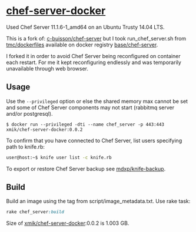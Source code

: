 # [chef-server-docker](https://github.com/xmik/chef-server-docker)

Used Chef Server 11.1.6-1_amd64 on an Ubuntu Trusty 14.04 LTS.

This is a fork of: [c-buisson/chef-server](https://github.com/c-buisson/chef-server) but I took run_chef_server.sh from [tmc/dockerfiles](https://github.com/tmc/dockerfiles/tree/master/chef-server) available on docker registry [base/chef-server](https://registry.hub.docker.com/u/base/chef-server/).

I forked it in order to avoid Chef Server being reconfigured on container each restart. For me it kept reconfiguring endlessly and was temporarily unavailable through web browser. 



## Usage
Use the `--privileged` option or else the shared memory max cannot be set and some of Chef Server components may not start (rabbitmq server and/or postgresql).  
```
$ docker run --privileged -dti --name chef_server -p 443:443 xmik/chef-server-docker:0.0.2
```

To confirm that you have connected to Chef Server, list users specifying path to knife.rb:
```bash
user@host:~$ knife user list -c knife.rb
```

To export or restore Chef Server backup see [mdxp/knife-backup](https://github.com/mdxp/knife-backup).

## Build
Build an image using the tag from script/image_metadata.txt. Use rake task:
```ruby
rake chef_server:build
```

Size of [xmik/chef-server-docker](https://hub.docker.com/r/xmik/chef-server-docker/):0.0.2 is 1.003 GB.


